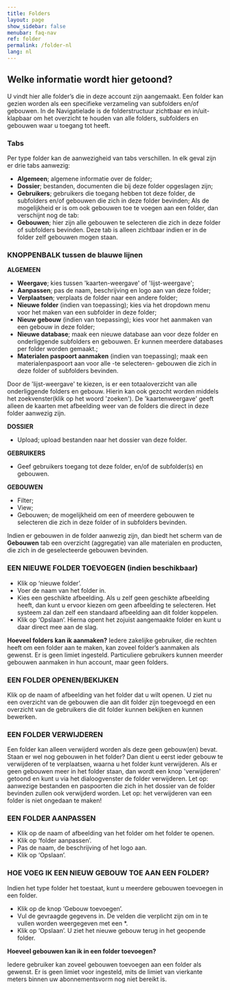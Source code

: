 ```yaml
---
title: Folders
layout: page
show_sidebar: false
menubar: faq-nav
ref: folder
permalink: /folder-nl
lang: nl
---
```


## Welke informatie wordt hier getoond?
U vindt hier alle folder’s die in deze account zijn aangemaakt. Een folder kan gezien worden als een specifieke verzameling van subfolders en/of gebouwen. In de Navigatielade is de folderstructuur zichtbaar en in/uit-klapbaar om het overzicht te houden van alle folders, subfolders en gebouwen waar u toegang tot heeft.


### Tabs
Per type folder kan de aanwezigheid van tabs verschillen. In elk geval zijn er drie tabs aanwezig:
- **Algemeen**; algemene informatie over de folder;
- **Dossier**; bestanden, documenten die bij deze folder opgeslagen zijn;
- **Gebruikers**; gebruikers die toegang hebben tot deze folder, de subfolders en/of gebouwen die zich in deze folder bevinden;
Als de mogelijkheid er is om ook gebouwen toe te voegen aan een folder, dan verschijnt nog de tab:
- **Gebouwen**; hier zijn alle gebouwen te selecteren die zich in deze folder of subfolders bevinden. Deze tab is alleen zichtbaar indien er in de folder zelf gebouwen mogen staan.


### KNOPPENBALK tussen de blauwe lijnen
**ALGEMEEN**
- **Weergave**; kies tussen 'kaarten-weergave' of 'lijst-weergave';
- **Aanpassen**; pas de naam, beschrijving en logo aan van deze folder;
- **Verplaatsen**; verplaats de folder naar een andere folder;
- **Nieuwe folder** (indien van toepassing); kies via het dropdown menu voor het maken van een subfolder in deze folder;
- **Nieuw gebouw** (indien van toepassing); kies voor het aanmaken van een gebouw in deze folder;
- **Nieuwe database**; maak een nieuwe database aan voor deze folder en onderliggende subfolders en gebouwen. Er kunnen meerdere databases per folder worden gemaakt.;
- **Materialen paspoort aanmaken** (indien van toepassing); maak een materialenpaspoort aan voor alle -te selecteren- gebouwen die zich in deze folder of subfolders bevinden.

Door de 'lijst-weergave' te kiezen, is er een totaaloverzicht van alle onderliggende folders en gebouw. Hierin kan ook gezocht worden middels het zoekvenster(klik op het woord 'zoeken'). De 'kaartenweergave' geeft alleen de kaarten met afbeelding weer van de folders die direct in deze folder aanwezig zijn.


**DOSSIER**
- Upload; upload bestanden naar het dossier van deze folder.

**GEBRUIKERS**
- Geef gebruikers toegang tot deze folder, en/of de subfolder(s) en gebouwen.

**GEBOUWEN**
- Filter; 
- View; 
- Gebouwen; de mogelijkheid om een of meerdere gebouwen te selecteren die zich in deze folder of in subfolders bevinden.

Indien er gebouwen in de folder aanwezig zijn, dan biedt het scherm van de **Gebouwen** tab een overzicht (aggregatie) van alle materialen en producten, die zich in de geselecteerde gebouwen bevinden.



### EEN NIEUWE FOLDER TOEVOEGEN (indien beschikbaar)
-	Klik op ‘nieuwe folder’.
-	Voer de naam van het folder in.
-	Kies een geschikte afbeelding. Als u zelf geen geschikte afbeelding heeft, dan kunt u ervoor kiezen om geen afbeelding te selecteren. Het systeem zal dan zelf een standaard afbeelding aan dit folder koppelen.
-	Klik op ‘Opslaan’. Hierna opent het zojuist aangemaakte folder en kunt u daar direct mee aan de slag.

**Hoeveel folders kan ik aanmaken?**
Iedere zakelijke gebruiker, die rechten heeft om een folder aan te maken, kan zoveel folder’s aanmaken als gewenst. Er is geen limiet ingesteld. Particuliere gebruikers kunnen meerder gebouwen aanmaken in hun account, maar geen folders.


### EEN FOLDER OPENEN/BEKIJKEN
Klik op de naam of afbeelding van het folder dat u wilt openen. U ziet nu een overzicht van de gebouwen die aan dit folder zijn toegevoegd en een overzicht van de gebruikers die dit folder kunnen bekijken en kunnen bewerken.


### EEN FOLDER VERWIJDEREN
Een folder kan alleen verwijderd worden als deze geen gebouw(en) bevat. Staan er wel nog gebouwen in het folder? Dan dient u eerst ieder gebouw te verwijderen of te verplaatsen, waarna u het folder kunt verwijderen. Als er geen gebouwen meer in het folder staan, dan wordt een knop 'verwijderen' getoond en kunt u via het dialoogvenster de folder verwijderen. Let op: aanwezige bestanden en paspoorten die zich in het dossier van de folder bevinden zullen ook verwijderd worden. Let op: het verwijderen van een folder is niet ongedaan te maken!


### EEN FOLDER AANPASSEN
-	Klik op de naam of afbeelding van het folder om het folder te openen.
-	Klik op ‘folder aanpassen’.
-	Pas de naam, de beschrijving of het logo aan.
-	Klik op ‘Opslaan’.



### HOE VOEG IK EEN NIEUW GEBOUW TOE AAN EEN FOLDER?
Indien het type folder het toestaat, kunt u meerdere gebouwen toevoegen in een folder.
-	Klik op de knop ‘Gebouw toevoegen’.
-	Vul de gevraagde gegevens in. De velden die verplicht zijn om in te vullen worden weergegeven met een *.
-	Klik op ‘Opslaan’. U ziet het nieuwe gebouw terug in het geopende folder.

**Hoeveel gebouwen kan ik in een folder toevoegen?**

Iedere gebruiker kan zoveel gebouwen toevoegen aan een folder als gewenst. Er is geen limiet voor ingesteld, mits de limiet van vierkante meters binnen uw abonnementsvorm nog niet bereikt is.



